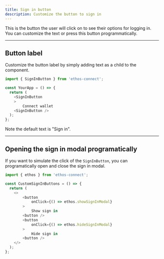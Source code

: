 ```yaml
---
title: Sign in button
description: Customize the button to sign in
---
```


This is the button the user will click on to see their options for logging in. You can customize the text or press this button programmatically.

---

## Button label

Customize the button label by simply adding text as a child to the component. 

```js
import { SignInButton } from 'ethos-connect';

const YourApp = () => {
  return (
    <SignInButton
    >
        Connect wallet
    <SignInButton />
  );
};
```

Note the default text is "Sign in".

---

## Opening the sign in modal programatically

If you want to simulate the click of the `SignInButton`, you can programatically open and close the sign in modal.

```js
import { ethos } from 'ethos-connect';

const CustomSignInButtons = () => {
  return (
    <>
        <button
            onClick={() => ethos.showSignInModal}
        >
            Show sign in
        <button />
        <button
            onClick={() => ethos.hideSignInModal}
        >
            Hide sign in
        <button />
    </>
  );
};
```